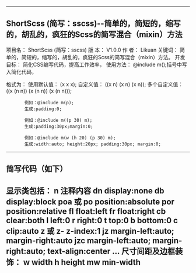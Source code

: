 -----------------------------------------------------------------------------
ShortScss (简写：sscss)--简单的，简短的，缩写的，胡乱的，疯狂的Scss的简写混合（mixin）方法
----------------------------------------------------------------------------
   项目名：   ShortScss (简写：sscss)
   版  本：   V1.0.0
   作  者：   Likuan
   关键词：   简单的，简短的，缩写的，胡乱的，疯狂的Scss的简写混合（mixin）方法。
   开发目标： 简化CSS编写代码，提高工作效率，
   使用方法： @include m();括号中写入简化代码，

   格式为： 使用默认值：    (x x x);
           自定义值：     ((x n) (x n) (x n));
           多个自定义值：  ((x (n n)) (x (n n)) (x (n n)));

           例如：@include m(p);
           生成:padding:0;

           例如：@include m((p 30) m);
           生成:padding:30px;margin:0;

           例如：@include m(w (h 20) (p 30) m);
           生成:width:auto; height:20px; padding:30px; margin:0;
   -----------------------------------------------------------------------------
   简写代码（如下）
   ----------------------------------------------------------------------------
   显示类包括：        n          注释内容
                     dn         display:none
                     db         display:block
                     poa 或 po  position:absolute
                     por        position:relative
                     fl         float:left
                     fr         float:right
                     cb         clear:both
                     l          left:0
                     r          right:0
                     t          top:0
                     b          bottom:0
                     c          clip:auto
                     z 或 z-    z-index:1
                     jz         margin-left:auto; margin-right:auto
                     jzc        margin-left:auto; margin-right:auto; text-align:center
                     ...
   尺寸间距及边框装饰： w          width
                     h          height
                     mw         min-width
----------------------------------------------------------------